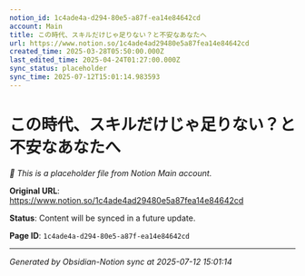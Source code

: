 ```yaml
---
notion_id: 1c4ade4a-d294-80e5-a87f-ea14e84642cd
account: Main
title: この時代、スキルだけじゃ足りない？と不安なあなたへ
url: https://www.notion.so/1c4ade4ad29480e5a87fea14e84642cd
created_time: 2025-03-28T05:50:00.000Z
last_edited_time: 2025-04-24T01:27:00.000Z
sync_status: placeholder
sync_time: 2025-07-12T15:01:14.983593
---
```


# この時代、スキルだけじゃ足りない？と不安なあなたへ

*🔄 This is a placeholder file from Notion Main account.*

**Original URL**: https://www.notion.so/1c4ade4ad29480e5a87fea14e84642cd

**Status**: Content will be synced in a future update.

**Page ID**: `1c4ade4a-d294-80e5-a87f-ea14e84642cd`

---

*Generated by Obsidian-Notion sync at 2025-07-12 15:01:14*

